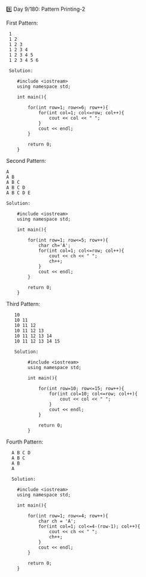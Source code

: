 9️⃣ Day 9/180: Pattern Printing-2


First Pattern:
       
     1
     1 2
     1 2 3
     1 2 3 4
     1 2 3 4 5 
     1 2 3 4 5 6 

     Solution:

        #include <iostream>
        using namespace std;

        int main(){

            for(int row=1; row<=6; row++){
                for(int col=1; col<=row; col++){
                    cout << col << " ";
                }
                cout << endl;
            }

            return 0;
        }





Second Pattern:
   
    A
    A B
    A B C
    A B C D
    A B C D E

    Solution:

        #include <iostream>
        using namespace std;

        int main(){

            for(int row=1; row<=5; row++){
                char ch='A';
                for(int col=1; col<=row; col++){
                    cout << ch << " ";
                    ch++;
                }
                cout << endl;
            }

            return 0;
        }


     

Third Pattern:
     
       10
       10 11
       10 11 12
       10 11 12 13
       10 11 12 13 14
       10 11 12 13 14 15

       Solution:

            #include <iostream>
            using namespace std;

            int main(){

                for(int row=10; row<=15; row++){
                    for(int col=10; col<=row; col++){
                        cout << col << " ";
                    }
                    cout << endl;
                }

                return 0;
            }




Fourth Pattern:

      A B C D
      A B C
      A B
      A

      Solution:

        #include <iostream>
        using namespace std;

        int main(){

            for(int row=1; row<=4; row++){
                char ch = 'A';
                for(int col=1; col<=4-(row-1); col++){
                    cout << ch << " ";
                    ch++;
                }
                cout << endl;
            }

            return 0;
        }
